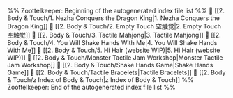 %% Zoottelkeeper: Beginning of the autogenerated index file list  %%
📄 [[2. Body & Touch/1. Nezha Conquers the Dragon King|1. Nezha Conquers the Dragon King]]
📄 [[2. Body & Touch/2. Empty Touch 空触觉|2. Empty Touch 空触觉]]
📄 [[2. Body & Touch/3. Tactile Mahjong|3. Tactile Mahjong]]
📄 [[2. Body & Touch/4. You Will Shake Hands With Me|4. You Will Shake Hands With Me]]
📄 [[2. Body & Touch/5. Hi Hair (website WIP)|5. Hi Hair (website WIP)]]
📄 [[2. Body & Touch/Monster Tactile Jam Workshop|Monster Tactile Jam Workshop]]
📄 [[2. Body & Touch/Shake Hands Game|Shake Hands Game]]
📄 [[2. Body & Touch/Tactile Bracelets|Tactile Bracelets]]
📄 [[2. Body & Touch/z Index of Body & Touch|z Index of Body & Touch]]
%% Zoottelkeeper: End of the autogenerated index file list  %%
